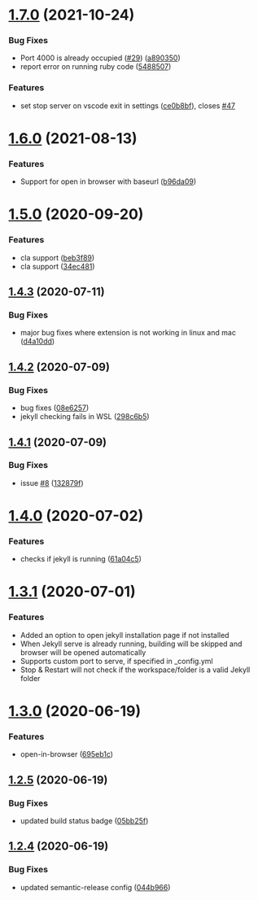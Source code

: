 # [1.7.0](https://github.com/Kanna727/jekyll-run/compare/v1.6.0...v1.7.0) (2021-10-24)


### Bug Fixes

* Port 4000 is already occupied ([#29](https://github.com/Kanna727/jekyll-run/issues/29)) ([a890350](https://github.com/Kanna727/jekyll-run/commit/a8903504a61936a8947fd14a11c38470864f9404))
* report error on running ruby code ([5488507](https://github.com/Kanna727/jekyll-run/commit/54885077e3d37fea048fe22e68d3999ff253023e))


### Features

* set stop server on vscode exit in settings ([ce0b8bf](https://github.com/Kanna727/jekyll-run/commit/ce0b8bf794a85c93c1c177ec051c533b89e5270b)), closes [#47](https://github.com/Kanna727/jekyll-run/issues/47)

# [1.6.0](https://github.com/Kanna727/jekyll-run/compare/v1.5.0...v1.6.0) (2021-08-13)


### Features

* Support for open in browser with baseurl ([b96da09](https://github.com/Kanna727/jekyll-run/commit/b96da093d46c218d7ea24ef845e2312b6f4fdbe7))

# [1.5.0](https://github.com/Kanna727/jekyll-run/compare/v1.4.3...v1.5.0) (2020-09-20)


### Features

* cla support ([beb3f89](https://github.com/Kanna727/jekyll-run/commit/beb3f8916cc48a187068190638b74455129edbe5))
* cla support ([34ec481](https://github.com/Kanna727/jekyll-run/commit/34ec4819f05d6e15fbdd743013cb58c6c0a6178e))

## [1.4.3](https://github.com/Kanna727/jekyll-run/compare/v1.4.2...v1.4.3) (2020-07-11)


### Bug Fixes

* major bug fixes where extension is not working in linux and mac ([d4a10dd](https://github.com/Kanna727/jekyll-run/commit/d4a10dd36ede72c28f4ef9239db0d57b5f41dd00))

## [1.4.2](https://github.com/Kanna727/jekyll-run/compare/v1.4.1...v1.4.2) (2020-07-09)


### Bug Fixes

* bug fixes ([08e6257](https://github.com/Kanna727/jekyll-run/commit/08e62571931b6968e355856b5697d62c34d4bc5f))
* jekyll checking fails in WSL ([298c6b5](https://github.com/Kanna727/jekyll-run/commit/298c6b5d51042021799b15ee37c84a86573f9020))

## [1.4.1](https://github.com/Kanna727/jekyll-run/compare/v1.4.0...v1.4.1) (2020-07-09)


### Bug Fixes

* issue [#8](https://github.com/Kanna727/jekyll-run/issues/8) ([132879f](https://github.com/Kanna727/jekyll-run/commit/132879f75cc984a0284630ec6dae34114db75047))

# [1.4.0](https://github.com/Kanna727/jekyll-run/compare/v1.3.0...v1.4.0) (2020-07-02)


### Features

* checks if jekyll is running ([61a04c5](https://github.com/Kanna727/jekyll-run/commit/61a04c5631e11201212439e16876f167e28514d6))

# [1.3.1](https://github.com/Kanna727/jekyll-run/compare/v1.3.0...v1.3.1) (2020-07-01)


### Features

* Added an option to open jekyll installation page if not installed
* When Jekyll serve is already running, building will be skipped and browser will be opened automatically
* Supports custom port to serve, if specified in _config.yml
* Stop & Restart will not check if the workspace/folder is a valid Jekyll folder

# [1.3.0](https://github.com/Kanna727/jekyll-run/compare/v1.2.5...v1.3.0) (2020-06-19)


### Features

* open-in-browser ([695eb1c](https://github.com/Kanna727/jekyll-run/commit/695eb1c6aba67248a203bbb67fb732700668106b))

## [1.2.5](https://github.com/Kanna727/jekyll-run/compare/v1.2.4...v1.2.5) (2020-06-19)


### Bug Fixes

* updated build status badge ([05bb25f](https://github.com/Kanna727/jekyll-run/commit/05bb25f1457ff66ef5fbb155f50bc72bea8156dc))

## [1.2.4](https://github.com/Kanna727/jekyll-run/compare/v1.2.3...v1.2.4) (2020-06-19)


### Bug Fixes

* updated semantic-release config ([044b966](https://github.com/Kanna727/jekyll-run/commit/044b966a52076f6376ad70faa0fd6e5b0f49b27d))
